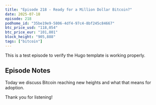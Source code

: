 ```yaml
---
title: "Episode 218 - Ready for a Million Dollar Bitcoin?"
date: 2025-07-18
episode: 218
podhome_id: "35be19e9-5806-4df4-97c4-8bf245c84667"
btc_price_usd: "118,054"
btc_price_eur: "101,801"
block_height: "905,888"
tags: ["bitcoin"]
---
```


This is a test episode to verify the Hugo template is working properly.

## Episode Notes

Today we discuss Bitcoin reaching new heights and what that means for adoption.

Thank you for listening!
